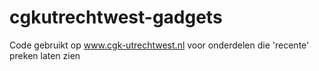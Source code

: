 # cgkutrechtwest-gadgets
Code gebruikt op www.cgk-utrechtwest.nl voor onderdelen die 'recente' preken laten zien


